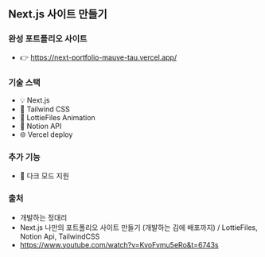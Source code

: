## Next.js 사이트 만들기

### 완성 포트폴리오 사이트
- 👉 https://next-portfolio-mauve-tau.vercel.app/

### 기술 스택
- 💡 Next.js
- 🎨 Tailwind CSS
- 👾 LottieFiles Animation
- 📝 Notion API
- 🌐 Vercel deploy

### 추가 기능
- 🌙 다크 모드 지원

### 출처
- 개발하는 정대리
- Next.js 나만의 포트폴리오 사이트 만들기 (개발하는 김에 배포까지) / LottieFiles, Notion Api, TailwindCSS
- https://www.youtube.com/watch?v=KvoFvmu5eRo&t=6743s
